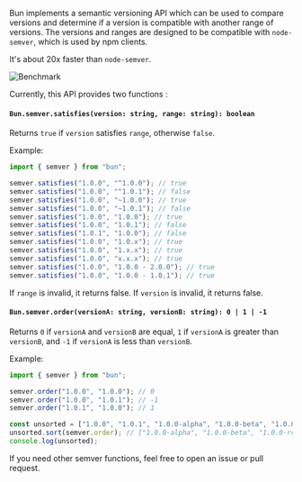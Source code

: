 Bun implements a semantic versioning API which can be used to compare versions and determine if a version is compatible with another range of versions. The versions and ranges are designed to be compatible with `node-semver`, which is used by npm clients.

It's about 20x faster than `node-semver`.

![Benchmark](https://github.com/oven-sh/bun/assets/709451/94746adc-8aba-4baf-a143-3c355f8e0f78)

Currently, this API provides two functions :

#### `Bun.semver.satisfies(version: string, range: string): boolean`

Returns `true` if `version` satisfies `range`, otherwise `false`.

Example:

```typescript
import { semver } from "bun";

semver.satisfies("1.0.0", "^1.0.0"); // true
semver.satisfies("1.0.0", "^1.0.1"); // false
semver.satisfies("1.0.0", "~1.0.0"); // true
semver.satisfies("1.0.0", "~1.0.1"); // false
semver.satisfies("1.0.0", "1.0.0"); // true
semver.satisfies("1.0.0", "1.0.1"); // false
semver.satisfies("1.0.1", "1.0.0"); // false
semver.satisfies("1.0.0", "1.0.x"); // true
semver.satisfies("1.0.0", "1.x.x"); // true
semver.satisfies("1.0.0", "x.x.x"); // true
semver.satisfies("1.0.0", "1.0.0 - 2.0.0"); // true
semver.satisfies("1.0.0", "1.0.0 - 1.0.1"); // true
```

If `range` is invalid, it returns false. If `version` is invalid, it returns false.

#### `Bun.semver.order(versionA: string, versionB: string): 0 | 1 | -1`

Returns `0` if `versionA` and `versionB` are equal, `1` if `versionA` is greater than `versionB`, and `-1` if `versionA` is less than `versionB`.

Example:

```typescript
import { semver } from "bun";

semver.order("1.0.0", "1.0.0"); // 0
semver.order("1.0.0", "1.0.1"); // -1
semver.order("1.0.1", "1.0.0"); // 1

const unsorted = ["1.0.0", "1.0.1", "1.0.0-alpha", "1.0.0-beta", "1.0.0-rc"];
unsorted.sort(semver.order); // ["1.0.0-alpha", "1.0.0-beta", "1.0.0-rc", "1.0.0", "1.0.1"]
console.log(unsorted);
```

If you need other semver functions, feel free to open an issue or pull request.
